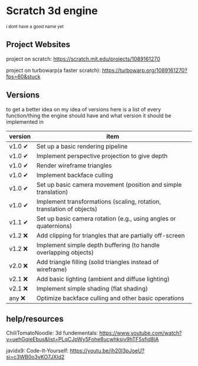 # Scratch 3d engine
<sup>i dont have a good name yet</sup>

## Project Websites
project on scratch: https://scratch.mit.edu/projects/1089161270

project on turbowarp(a faster scratch): https://turbowarp.org/1089161270?fps=60&stuck

## Versions
to get a better idea on my idea of versions here is a list of every function/thing the engine should have and what version it should be implemented in

| version | item |
| ------- | ---- |
| v1.0 ✔ | Set up a basic rendering pipeline | 
| v1.0 ✔ | Implement perspective projection to give depth | 
| v1.0 ✔ | Render wireframe triangles 
| v1.0 ✔ | Implement backface culling |
| v1.0 ✔ | Set up basic camera movement (position and simple translation) |
| v1.0 ✔ | Implement transformations (scaling, rotation, translation of objects)|
| v1.1 ✔ | Set up basic camera rotation (e.g., using angles or quaternions) 
| v1.2 ❌ | Add clipping for triangles that are partially off-screen |
| v1.2 ❌ | Implement simple depth buffering (to handle overlapping objects) 
| v2.0 ❌ | Add triangle filling (solid triangles instead of wireframe) |
| v2.1 ❌ | Add basic lighting (ambient and diffuse lighting) |
| v2.1 ❌ | Implement simple shading (flat shading) |
| any ❌ | Optimize backface culling and other basic operations |

## help/resources
ChiliTomatoNoodle: 3d fundementals: https://www.youtube.com/watch?v=uehGqieEbus&list=PLqCJpWy5Fohe8ucwhksiv9hTF5sfid8lA

javidx9: Code-It-Yourself: https://youtu.be/ih20l3pJoeU?si=c3WB0o3vKO7JXId2
